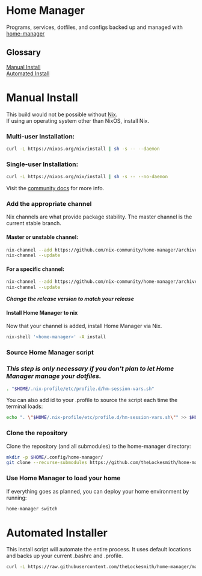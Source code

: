 # Home Manager
Programs, services, dotfiles, and configs backed up and managed with [home-manager][1]


## Glossary
[Manual Install](#manual-install)  
[Automated Install](#automated-installer)  


# Manual Install
This build would not be possible without [Nix][2].  
If using an operating system other than NixOS, install Nix.  
### Multi-user Installation:
```zsh
curl -L https://nixos.org/nix/install | sh -s -- --daemon
```

### Single-user Installation:
```zsh
curl -L https://nixos.org/nix/install | sh -s -- --no-daemon
```

Visit the [community docs][3] for more info.

### Add the appropriate channel
Nix channels are what provide package stability. The master channel is the current stable branch.

#### Master or unstable channel:
```zsh
nix-channel --add https://github.com/nix-community/home-manager/archive/master.tar.gz home-manager
nix-channel --update
```

#### For a specific channel:
```zsh
nix-channel --add https://github.com/nix-community/home-manager/archive/release-23.11.tar.gz home-manager
nix-channel --update
```
***Change the release version to match your release***

#### Install Home Manager to nix
Now that your channel is added, install Home Manager via Nix.
```zsh
nix-shell '<home-manager>' -A install
```

### Source Home Manager script
### ***This step is only necessary if you don't plan to let Home Manager manage your dotfiles.***
```zsh
. "$HOME/.nix-profile/etc/profile.d/hm-session-vars.sh"
```

You can also add id to your .profile to source the script each time the terminal loads:
```zsh
echo ". \"$HOME/.nix-profile/etc/profile.d/hm-session-vars.sh\"" >> $HOME/.profile
```

### Clone the repository
Clone the repository (and all submodules) to the home-manager directory:
```zsh
mkdir -p $HOME/.config/home-manager/
git clone --recurse-submodules https://github.com/theLockesmith/home-manager.git $HOME/.config/home-manager
```

### Use Home Manager to load your home
If everything goes as planned, you can deploy your home environment by running:
```zsh
home-manager switch
```

# Automated Installer
This install script will automate the entire process. It uses default locations and backs up your current .bashrc and .profile.
```zsh
curl -L https://raw.githubusercontent.com/theLockesmith/home-manager/main/install | sh
```

[1]: https://github.com/nix-community/home-manager
[2]: https://nix.dev/install-nix
[3]: https://nix-community.github.io/home-manager/index.html
